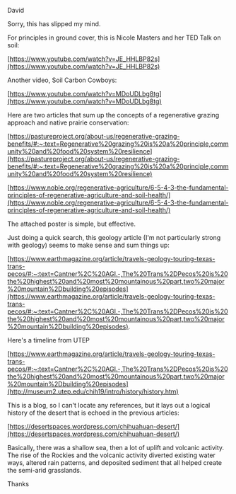 David



Sorry, this has slipped my mind.



For principles in ground cover, this is Nicole Masters and her TED Talk on soil:

[https://www.youtube.com/watch?v=JE_HHLBP82s](https://www.youtube.com/watch?v=JE_HHLBP82s)



Another video, Soil Carbon Cowboys:

[https://www.youtube.com/watch?v=MDoUDLbg8tg](https://www.youtube.com/watch?v=MDoUDLbg8tg)



Here are two articles that sum up the concepts of a regenerative grazing approach and native prairie conservation:

[https://pastureproject.org/about-us/regenerative-grazing-benefits/#:~:text=Regenerative%20grazing%20is%20a%20principle,community%20and%20food%20system%20resilience](https://pastureproject.org/about-us/regenerative-grazing-benefits/#:~:text=Regenerative%20grazing%20is%20a%20principle,community%20and%20food%20system%20resilience)



[https://www.noble.org/regenerative-agriculture/6-5-4-3-the-fundamental-principles-of-regenerative-agriculture-and-soil-health/](https://www.noble.org/regenerative-agriculture/6-5-4-3-the-fundamental-principles-of-regenerative-agriculture-and-soil-health/)



The attached poster is simple, but effective.


Just doing a quick search, this geology article (I'm not particularly strong with geology) seems to make sense and sum things up:



[https://www.earthmagazine.org/article/travels-geology-touring-texas-trans-pecos/#:~:text=Cantner%2C%20AGI.-,The%20Trans%2DPecos%20is%20the%20highest%20and%20most%20mountainous%20part,two%20major%20mountain%2Dbuilding%20episodes](https://www.earthmagazine.org/article/travels-geology-touring-texas-trans-pecos/#:~:text=Cantner%2C%20AGI.-,The%20Trans%2DPecos%20is%20the%20highest%20and%20most%20mountainous%20part,two%20major%20mountain%2Dbuilding%20episodes).



Here's a timeline from UTEP

[https://www.earthmagazine.org/article/travels-geology-touring-texas-trans-pecos/#:~:text=Cantner%2C%20AGI.-,The%20Trans%2DPecos%20is%20the%20highest%20and%20most%20mountainous%20part,two%20major%20mountain%2Dbuilding%20episodes](http://museum2.utep.edu/chih19/intro/history/history.htm)



This is a blog, so I can't locate any references, but it lays out a logical history of the desert that is echoed in the previous articles:



[https://desertspaces.wordpress.com/chihuahuan-desert/](https://desertspaces.wordpress.com/chihuahuan-desert/)


Basically, there was a shallow sea, then a lot of uplift and volcanic activity. The rise of the Rockies and the volcanic activity diverted existing water ways, altered rain patterns, and deposited sediment that all helped create the semi-arid grasslands.





Thanks
